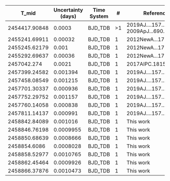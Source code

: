 |T_mid        |Uncertainty (days)|Time System|#  |Reference           |
|-------------|------------------|-----------|---|--------------------|
|2454417.90848|0.0003            |BJD_TDB    |>1 |2019AJ....157...82W; 2009ApJ...690.1393S|
|2455241.69911|0.00032           |BJD_TDB    |1  |2012NewA...17..438D |
|2455245.62179|0.001             |BJD_TDB    |1  |2012NewA...17..438D |
|2455292.69637|0.00036           |BJD_TDB    |1  |2012NewA...17..438D |
|2457042.274  |0.0021            |BJD_TDB    |1  |2017AIPC.1815h0021P |
|2457399.24582|0.001394          |BJD_TDB    |1  |2019AJ....157...82W |
|2457458.08549|0.001215          |BJD_TDB    |1  |2019AJ....157...82W |
|2457701.30337|0.000936          |BJD_TDB    |1  |2019AJ....157...82W |
|2457752.29752|0.001157          |BJD_TDB    |1  |2019AJ....157...82W |
|2457760.14058|0.000838          |BJD_TDB    |1  |2019AJ....157...82W |
|2457811.14137|0.000991          |BJD_TDB    |1  |2019AJ....157...82W |
|2458842.84089|0.001016          |BJD_TDB    |1  |This work           |
|2458846.76198|0.0009955         |BJD_TDB    |1  |This work           |
|2458850.68639|0.0008666         |BJD_TDB    |1  |This work           |
|2458854.6086 |0.0008028         |BJD_TDB    |1  |This work           |
|2458858.52977|0.0010765         |BJD_TDB    |1  |This work           |
|2458862.45464|0.0009926         |BJD_TDB    |1  |This work           |
|2458866.37876|0.0010473         |BJD_TDB    |1  |This work           |
